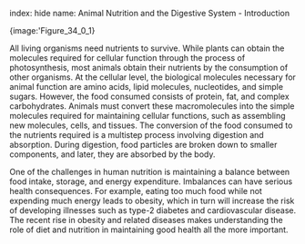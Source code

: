 index: hide
name: Animal Nutrition and the Digestive System - Introduction


{image:'Figure_34_0_1}
        

All living organisms need nutrients to survive. While plants can obtain the molecules required for cellular function through the process of photosynthesis, most animals obtain their nutrients by the consumption of other organisms. At the cellular level, the biological molecules necessary for animal function are amino acids, lipid molecules, nucleotides, and simple sugars. However, the food consumed consists of protein, fat, and complex carbohydrates. Animals must convert these macromolecules into the simple molecules required for maintaining cellular functions, such as assembling new molecules, cells, and tissues. The conversion of the food consumed to the nutrients required is a multistep process involving digestion and absorption. During digestion, food particles are broken down to smaller components, and later, they are absorbed by the body.

One of the challenges in human nutrition is maintaining a balance between food intake, storage, and energy expenditure. Imbalances can have serious health consequences. For example, eating too much food while not expending much energy leads to obesity, which in turn will increase the risk of developing illnesses such as type-2 diabetes and cardiovascular disease. The recent rise in obesity and related diseases makes understanding the role of diet and nutrition in maintaining good health all the more important.

